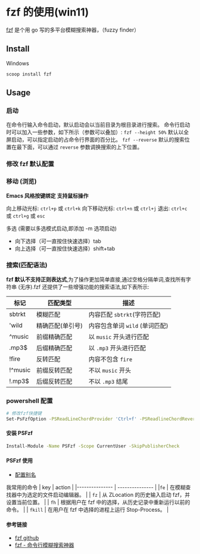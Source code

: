 # fzf 的使用(win11)

[fzf](https://github.com/junegunn/fzf) 是个用 go 写的多平台模糊搜索神器，（fuzzy finder）

## Install

Windows

```sh
scoop install fzf
```

## Usage

### 启动

在命令行输入命令启动，默认启动会以当前目录为根目录进行搜索。
命令行启动时可以加入一些参数，如下所示（参数可以叠加）:
`fzf --height 50%` 默认以全屏启动，可以指定启动的占命令行界面的百分比。
`fzf --reverse` 默认的搜索位置在最下面，可以通过 `reverse` 参数调换搜索的上下位置。

### 修改 fzf 默认配置

### 移动 (浏览)

**Emacs 风格按键绑定**
**支持鼠标操作**

向上移动光标: `ctrl+p` 或 `ctrl+k`
向下移动光标: `ctrl+n` 或 `ctrl+j`
退出: `ctrl+c` 或 `ctrl+g` 或 `esc`

多选 (需要以多选模式启动,即添加 -m 选项启动)

- 向下选择（可一直按住快速选择）tab
- 向上选择（可一直按住快速选择）shift+tab

### 搜索(匹配语法)

**fzf 默认不支持正则表达式**,为了操作更加简单直接,通过空格分隔单词,查找所有字符串 (无序).fzf 还提供了一些增强功能的搜索语法,如下表所示:

| 标记    | 匹配类型         | 描述                           |
| ------- | ---------------- | ------------------------------ |
| sbtrkt  | 模糊匹配         | 内容匹配 `sbtrkt`(字符匹配)    |
| 'wild   | 精确匹配(单引号) | 内容包含单词 `wild` (单词匹配) |
| ^music  | 前缀精确匹配     | 以 `music` 开头进行匹配        |
| .mp3$   | 后缀精确匹配     | 以 `.mp3` 开头进行匹配         |
| !fire   | 反转匹配         | 内容不包含 `fire`              |
| !^music | 前缀反转匹配     | 不以 `music` 开头              |
| !.mp3$  | 后缀反转匹配     | 不以 `.mp3` 结尾               |

### powershell 配置

```sh
# 修改fzf快捷键
Set-PsFzfOption -PSReadLineChordProvider 'Ctrl+f' -PSReadlineChordReversehistory 'Ctrl+r'
```

#### 安装 PSFzf

```sh
Install-Module -Name PSFzf -Scope CurrentUser -SkipPublisherCheck
```

#### PSFzf 使用

- [配置别名](https://github.com/kelleyma49/PSFzf#helper-functions)

我常用的命令
| key | action |
|--------------- | --------------- |
|`fe` | 在模糊查找器中为选定的文件启动编辑器。 |
| `fz` | 从 ZLocation 的历史输入启动 fzf，并设置当前位置。 |
| `fh` | 根据用户在 fzf 中的选择，从历史记录中重新运行以前的命令。 |
| `fkill` | 在用户在 fzf 中选择的进程上运行 Stop-Process。 |

#### 参考链接

- [fzf github](https://github.com/junegunn/fzf)
- [fzf - 命令行模糊搜索神器](https://www.jianshu.com/p/b48131e4ad06)
